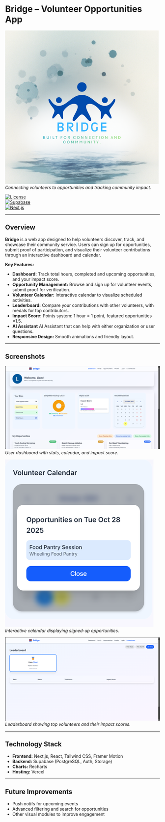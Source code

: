 # Bridge – Volunteer Opportunities App

![Bridge Logo](./assets/bridge-logo.jpeg)  
*Connecting volunteers to opportunities and tracking community impact.*

[![License](https://img.shields.io/badge/license-Educational-blue)](#)  
[![Supabase](https://img.shields.io/badge/backend-Supabase-3ECF8E)](#)  
[![Next.js](https://img.shields.io/badge/frontend-Next.js-black)](#)  

---

## Overview

**Bridge** is a web app designed to help volunteers discover, track, and showcase their community service. Users can sign up for opportunities, submit proof of participation, and visualize their volunteer contributions through an interactive dashboard and calendar.

**Key Features:**

- **Dashboard:** Track total hours, completed and upcoming opportunities, and your impact score.  
- **Opportunity Management:** Browse and sign up for volunteer events, submit proof for verification.  
- **Volunteer Calendar:** Interactive calendar to visualize scheduled activities.  
- **Leaderboard:** Compare your contributions with other volunteers, with medals for top contributors.  
- **Impact Score:** Points system: 1 hour = 1 point, featured opportunities ×1.5.
- **AI Assistant** AI Assistant that can help with either organization or user questions.
- **Responsive Design:** Smooth animations and friendly layout.  

---

## Screenshots

![Dashboard Screenshot](./assets/dashboard.png)  
*User dashboard with stats, calendar, and impact score.*

![Volunteer Calendar Screenshot](./assets/calendar.png)  
*Interactive calendar displaying signed-up opportunities.*

![Leaderboard Screenshot](./assets/leaderboard.png)  
*Leaderboard showing top volunteers and their impact scores.*

---

## Technology Stack

- **Frontend:** Next.js, React, Tailwind CSS, Framer Motion  
- **Backend:** Supabase (PostgreSQL, Auth, Storage)  
- **Charts:** Recharts  
- **Hosting:** Vercel

---

## Future Improvements

- Push notifs for upcoming events
- Advanced filtering and search for opportunities
- Other visual modules to improve engagement
